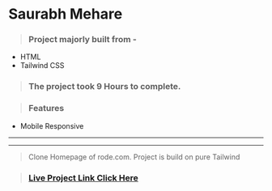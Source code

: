 #  **Saurabh Mehare**


>### Project majorly built from -

- HTML 
- Tailwind CSS


>### The project took 9 Hours to complete.

>### Features

- Mobile Responsive

---
---
>Clone Homepage of rode.com. Project is build on pure Tailwind

>### [Live Project Link Click Here ](https://rodecl-one.netlify.app/)
